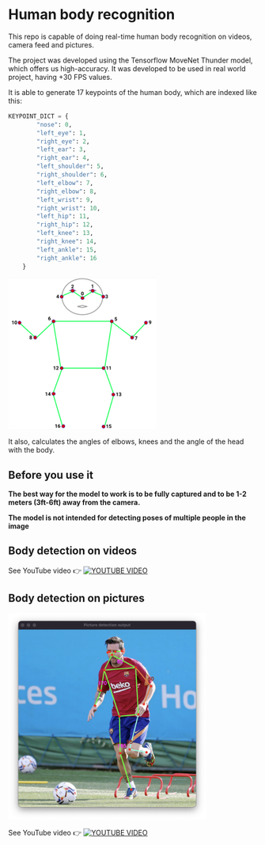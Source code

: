 # Human body recognition 

This repo is capable of doing real-time human body recognition on videos, camera feed and pictures.

The project was developed using the Tensorflow MoveNet Thunder model, which offers us high-accuracy. It was developed to be used in real world project, having +30 FPS values.

It is able to generate 17 keypoints of the human body, which are indexed like this:
```python
KEYPOINT_DICT = {
        "nose": 0,
        "left_eye": 1,
        "right_eye": 2,
        "left_ear": 3,
        "right_ear": 4,
        "left_shoulder": 5,
        "right_shoulder": 6,
        "left_elbow": 7,
        "right_elbow": 8,
        "left_wrist": 9,
        "right_wrist": 10,
        "left_hip": 11,
        "right_hip": 12,
        "left_knee": 13,
        "right_knee": 14,
        "left_ankle": 15,
        "right_ankle": 16
    }
```

<img src="docs/movenet-scheme.png" width="300">

It also, calculates the angles of elbows, knees and the angle of the head with the body.

## Before you use it

**The best way for the model to work is to be fully captured and to be 1-2 meters (3ft-6ft) away from the camera.**

**The model is not intended for detecting poses of multiple people in the image**

## Body detection on videos
See YouTube video 👉
[![YOUTUBE VIDEO](https://img.youtube.com/vi/y9n2ofjYWtE/0.jpg)](https://www.youtube.com/watch?v=y9n2ofjYWtE)

## Body detection on pictures
<img src="docs/messi-screenshot.png" width="400" />

See YouTube video 👉
[![YOUTUBE VIDEO](https://img.youtube.com/vi/2j60pttFOgc/0.jpg)](https://www.youtube.com/watch?v=2j60pttFOgc)



